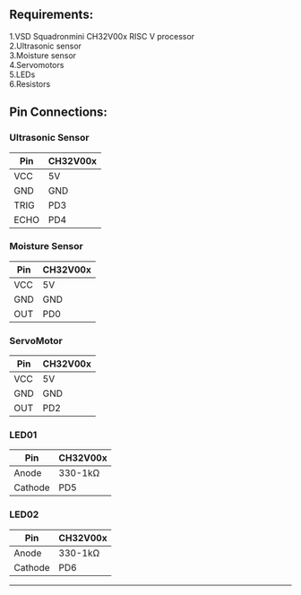 
## Requirements:

1.VSD Squadronmini CH32V00x RISC V processor<br>
2.Ultrasonic sensor<br>
3.Moisture sensor<br>
4.Servomotors<br>
5.LEDs<br>
6.Resistors

## Pin Connections:

### **Ultrasonic Sensor**
| Pin | CH32V00x |
|-----|----------|
| VCC | 5V       |
| GND | GND      |
|TRIG | PD3      |
|ECHO | PD4      |

### **Moisture Sensor**
| Pin | CH32V00x |
|-----|----------|
| VCC | 5V       |
| GND | GND      |
| OUT | PD0      |

### **ServoMotor**
| Pin | CH32V00x |
|-----|----------|
| VCC | 5V       |
| GND | GND      |
| OUT | PD2      |

### **LED01**
|  Pin  | CH32V00x |
|-------|----------|
| Anode | 330-1kΩ  |
|Cathode| PD5      |

### **LED02**
|  Pin  | CH32V00x |
|-------|----------|
| Anode | 330-1kΩ  |
|Cathode| PD6      |

---
